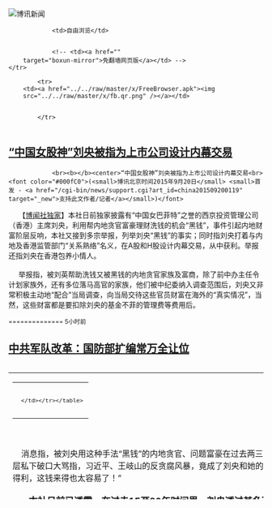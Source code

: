 

<img src="../../raw/master/x/logo_40.gif" alt="博讯新闻"/>
<table>
    <tr>
                
                <td>自由浏览</td>
        
        
                <!-- <td><a href=""
        target="boxun-mirror">免翻墙网页版</a></td> -->
    </tr>
    
            <tr>
        <td><a href="../../raw/master/x/FreeBrowser.apk"><img
        src="../../raw/master/x/fb.qr.png" /></a></td>

        
            </tr>
</table>
<h2>
	<a href="http://www.boxun.com/news/gb/china/2015/09/201509200119.shtml" target="boxun-mirror">“中国女股神”刘央被指为上市公司设计内幕交易</a>
</h2>
<p><tr><td class="F11" colspan="2" style="line-height:18pt; font-family:宋体; font-size: 12pt;padding:10px;border-top:0"> 

                <br><b></b><center>“中国女股神”刘央被指为上市公司设计内幕交易<br><font color="#000fC0">(<small>博讯北京时间2015年9月20日</small> <small>首发 - <a href="/cgi-bin/news/support.cgi?art_id=china201509200119" target="_new">支持此文作者/记者</a></small>)</font>
</center>
                <!--bodystart-->      【<a href="http://bowenpress.com/news/bowen_20381.html">博闻社独家</a>】本社日前独家披露有“中国女巴菲特”之誉的西京投资管理公司（香港）主席刘央，利用帮内地贪官富豪理财洗钱的机会“黑钱”，事件引起内地财富阶层反响，本社又接到多宗举报，列举刘央“黑钱”的事实；同时指刘央打着与内地及香港监管部门“关系熟络”名义，在A股和H股设计内幕交易，从中获利。举报还指刘央在香港包养小情人。<br>
    <br>
     举报指，被刘英帮助洗钱又被黑钱的内地贪官家族及富商，除了前中办主任令计划家族外，还有多位落马高官的家族，他们被中纪委纳入调查范围后，刘央又非常积极主动地“配合”当局调查，向当局交待这些官员财富在海外的“真实情况”，当然，这些财富都是要扣除刘央的基金不菲的管理费等费用后。 
<table cellpadding="4" align="left" border="0" width="300" height="250"><tr><td>
<table cellpadding="2" cellspacing="0" border="0"><tr><td align="center" style="line-height:18pt; font-family:宋体; font-size: 10pt;padding:10px;border-top:0">

<!-- boxun.com_300x250_education-article-embed_chinese -->
<div id="box011">
<script type="text/javascript">

</script>
</div>

     </td></tr></table>
</td></tr></table>
<br>
                       <br>
    消息指，被刘央用这种手法“黑钱”的内地贪官、问题富豪在过去两三年数以十计，涉及金额至少几十亿。以至于在内地有官场财富阶层私下破口大骂指，习近平、王岐山的反贪腐风暴，竟成了刘央和她的西京投资公司“发不义之财”的大好机会，“人家家破人亡，她渔翁得利，这钱来得也太容易了！”<br>
    <br><center><font size="4"><b>本社日前已透露，在过去15至20年时间里，刘央透过其名下西京投资管理公司旗下的几个基金（Atlantis Asian Fund，Atlantis China Fund，Atlantis China Healthcare Fund）为内地富豪和贪官家族洗钱，涉及金额高达200亿元人民币；而洗钱的银行户口之一，是一个在香港汇丰银行的帐号，户名英文名是zhang zhongmin(中文音译：张忠民)，帐号为：0433－22411。</b></font></center>
<br>
    <br>
    知情者又指，刘央仗着自己是内地中央财经大学毕业，与内地财经金融界，特别是金融监管部门关系较多的便利，在A股和H股大搞内幕交易，其方式之一是，主动找一些上市公司，向对方推销自己“推高股价”的方案，并以自己在两地监管部门“朋友如云”做炫</td></tr></p>
<p>
	<small> ============== 5小时前</small>
</p><h2>
	<a href="http://www.boxun.com/news/gb/china/2015/09/201509200120.shtml" target="boxun-mirror">中共军队改革：国防部扩编常万全让位</a>
</h2>
<p><tr>
<td class="F11" colspan="2" style="line-height:18pt; font-family:宋体; font-size: 12pt;padding:10px;border-top:0"> 

                <br><b></b><center>中共军队改革：国防部扩编 常万全让位<br><font color="#000fC0">(<small>博讯北京时间2015年9月20日</small> <small>首发 - <a href="/cgi-bin/news/support.cgi?art_id=china201509200120" target="_new">支持此文作者/记者</a></small>)</font>
</center>
                <!--bodystart-->      【<a href="http://bowenpress.com/news/bowen_20531.html">博闻社独家</a>】中共军队改革正稳步推行。本刊日前已披露，国防部将在此波改革中实体化和半行政化，由中央军委和国务院双重领导。外界一直有传常是郭伯雄的「余党」，但军方消息告诉本社，常防长其实深得习近平信任，目前国防部的改组工作就是由他主责。不过消息指，改革后的国防部未必由常担纲，他极可能明年退休让贤。<br>
    <br>
     军方消息对本社指，国防部是这次军队改革中，唯一获「扩编」的机关，一改现时只是徒有其名的机构，变为实体化和半行政化，即由中央军委和国务院双重领导。省市由军区、卫戍区、警备区、军分区、人武部改编而成的国防厅(局)，负责国防动员、兵员征集、民兵训练、人民防空和国防设施维护管理等工作，不列入军队编制 
<table cellpadding="4" align="left" border="0" width="300" height="250"><tr><td>
<table cellpadding="2" cellspacing="0" border="0"><tr><td align="center" style="line-height:18pt; font-family:宋体; font-size: 10pt;padding:10px;border-top:0">

<!-- boxun.com_300x250_article-embed_chinese -->

<!-- boxun.com_300x250_article-embed_chinese -->
<div id="box006">
<script type="text/javascript">

</script>
</div>


     </td></tr></table>
</td></tr></table>
<br>
                       <br>
    消息指，具体负责国防部改革重组工作的，正是被外界传涉及郭伯雄案、「正待被审查」的现任国防部长常万全。知情者告诉本社，外传常防长涉郭伯雄案完全是凭空想象的捏造，就因为郭伯雄是从西北第47集团军上去的，常万全也是来自47集团军，所以就「被涉案了」，「这也是海外媒体经常制造新闻的根据。」知情者说。<br>
    <br>
    消息透露，常万全其实颇得军委主席习近平信任，中央军委深化国防和军队改革领导小组，常是成员之一，目前常防长具体负责国防部的改革重组，而这一块的改革工作量之大、改革之深刻，是军队中少有的。但很可能常万全无法成为改革后的新国防部主帅，因明年他将够龄退休。<br>
    <br>
    知情者指，1949年1月出生的常万全已经年逾66岁，明年1月将满67岁；作为中央军委委员，享受「准副国级」待遇，虽无明确的退休年龄，但按中共「七上八下」潜规则，年逾67岁、又不能继续上升者，原则都要退休；故常万全明年退休，亦属常理之中。目前未知新任防长热门人选为谁。
 [博讯首发,转载请注明出处]- <a href="/cgi-bin/news/support.cgi?art_id=china201509200120" target="_new">支持此文作者/记者</a><!--bodyend-->(博讯 boxun.com) <br><!----> 2460120       
<hr>
<table width="620"><tr><td>
<b></p>
<p>
	<small> ============== 5小时前</small>
</p><h2>
	<a href="http://www.boxun.com/news/gb/china/2015/09/201509181119.shtml" target="boxun-mirror">出百亿救亚视幕后金主疑为「中国金融巨鳄」肖建华</a>
</h2>
<p><tr>
<td class="F11" colspan="2" style="line-height:18pt; font-family:宋体; font-size: 12pt;padding:10px;border-top:0"> 

                <br><b></b><center>出百亿救亚视幕后金主疑为「中国金融巨鳄」肖建华<br><font color="#000fC0">(<small>博讯北京时间2015年9月18日</small> <small>首发 - <a href="/cgi-bin/news/support.cgi?art_id=china201509181119" target="_new">支持此文作者/记者</a></small>)</font>
</center>
                <!--bodystart-->      【博闻社独家】风波不断的香港亚洲电视(ATV)终于易手，落入山东青岛中金集团在港注册的中国文化传媒国际控股名下。集团董事长司荣彬称会为亚视投资100亿港币，股东除他还另有其人,唯不愿透露其人为谁。本社获悉，这位神秘的人物即有「中国金融巨鳄」之称的「明天系」掌门人肖建华。肖耗巨资参与打救亚视，疑出于政治目的，他目前仍滞留海外不敢回国。<br>
    <br>
     司荣彬旗下在香港注册不久的「中国文化传媒国际控股公司」以10亿港币代价，从大股东黄炳均手上成功收购亚视超过四成一股份，成为亚视新东主，而并得到经理人德勤批准，正等待通讯局审批。司荣彬在记者会上提到，已在港成立100亿元的文化股权并购基金，用于投资亚视。他同时透露，股东除了他另有其人，但未有交待详情。 
<table cellpadding="4" align="left" border="0" width="300" height="250"><tr><td>
<table cellpadding="2" cellspacing="0" border="0"><tr><td align="center" style="line-height:18pt; font-family:宋体; font-size: 10pt;padding:10px;border-top:0">

<!-- boxun.com_300x250_education-article-embed_chinese -->
<div id="box011">
<script type="text/javascript">

</script>
</div>

     </td></tr></table>
</td></tr></table>
<br>
                       <br>
    本社获悉，这位不愿曝光的神秘金主，就是海外颇为熟悉、有「中国金融巨鳄」之称的内地股市「明天系」掌门人肖建华。<br>
    <br>
    消息指，肖建华之所以参与投巨资打救亚视，其实是一个政治动作。肖建华因为涉中共高层调查的高层贪腐案，去年初逃离内地，跑到海外"避难"，至令未敢回内地，要在香港遥控指挥其内地庞大的财富王国，濒临危境的亚视又是北京极为重视的在香港的口舌，打救亚视，无疑是一个向北京「表忠」，寻求获得中共恩泽的机会；同时增加其对北京「谈判」筹码。<br>
    <br>
    山东青岛中金集团董事长司荣彬是打救亚视金主之一<br>
    山东青岛中金集团董事长司荣彬是打救亚视金主之一<br>
    <br>
    消息指，现在一些心有灵犀的富商明白，中共极需抢占香港的舆论阵地，但中共鞭长莫及，能力有限，外宣经费局促，也不太方便直接出面，所以有富商主动表忠，慷慨解囊在香港投资媒体，以图长远回报。例如，明报前老板于品海在香港搞香港01网络传媒，即为其一。司荣彬、肖建华扮演白武士打救危机重重的亚视，也被认为有政治目的。<br>
    <br>
    现年43岁肖建华出身农家，15岁考上北大法律系，18岁成为北大学生会主席，热衷毛泽东战略和24史，在北大读书期间适遇六四事件，他激流勇退的表现获得校方赞许，也使他与官方保持良好关系，让他获得了明显的益处，以300元起家创业，到如今身家不下千亿，创造万亿资产的明天系帝国<br>
    <br>
     控制着一座庞大的商业帝国，其利益主要涉及国家占据主导地位的行业，比如银行、保险、燃煤、水泥、地产，乃至稀土矿。这些业务大部分由他的控股公司明天集团打理。他持有中国平安保险的股份，以及哈尔滨银行、华夏银行和兴业银行的股份。此外他还收购了至少其他30家中国金融机构的股份。<br>
    <br>
    《纽约时报》去年曾披露，习近平上台后，肖建华有份出资的一家公司出资1500万元人民币，收购了习近平的姐姐和姐夫持有的一家投资公司的股份。2009年，他又为另一家公司交易提供出资帮助，这家公司的老板是当时中共政治局常委、全国政协主席贾庆林的女婿。<br>
    <br>
    他还与中国人民银行前行长戴相龙的女婿车峰一起，以3000万美元的出价收购了由电影导演詹姆斯・卡梅隆(James Cameron)参与创建的好莱坞特效公司数字领域(Digital Domain)。这些交易丝毫没有对外公布。据胡润百富榜估算，肖建华个人财富达120亿元人民币。<br>
    <br>
     正因为他涉及众多中共太子党的商业机密，习近平王岐山掀起反腐抓贪风暴后，肖建华出走到香港「避难」。有报道指他是收到中共要拘捕他「协助调查」有关案件后，出逃境外至今未能回国的。消息指肖建华不敢回去，如果回去和车峰一样被当局拘查。香港有媒体拍到他在中环四季酒店出入，身旁有美女保镖贴身跟随。<br>
    <br>
    至发稿时为止，本社未能联络到肖建华本人和他的公司，就外传他参与泵水百亿巨资打救香港亚洲电视之事作回应。<br>
    <br>
    <a href="http://bowenpress.com/news/bowen_19431.html">博闻社报道原文</a><br>
    －
 [博讯首发,转载请注明出处]- <a href="/cgi-bin/news/support.cgi?art_id=china201509181119" target="_new">支持此文作者/记者</a><!--bodyend-->(博讯 boxun.com) <br><!----> 831119       
<hr>
<table width="620"><tr><td>
<b></p>
<p>
	<small> ============== 2天前</small>
</p><h2>
	<a href="http://www.boxun.com/news/gb/taiwan/2015/09/201509180947.shtml" target="boxun-mirror">搭船赴美庇护搁浅台湾的青年都是泛蓝联盟骨干成员请看博讯热点：台海之争</a>
</h2>
<p><tr>
<td class="F11" colspan="2" style="line-height:18pt; font-family:宋体; font-size: 12pt;padding:10px;border-top:0"> 

                <br><b></b><center>搭船赴美庇护搁浅台湾的青年都是泛蓝联盟骨干成员<br><font color="blue" size="2">请看博讯热点：<a href="/hot/taiwan.shtml">台海之争
</a></font><br><font color="#000fC0">(<small>博讯北京时间2015年9月18日</small> <small>首发 - <a href="/cgi-bin/news/support.cgi?art_id=taiwan201509180947" target="_new">支持此文作者/记者</a></small>)</font>
</center>
                <!--bodystart-->      <br>
    <br>
    在博讯9月18日凌晨发出<a href="http://news.boxun.com/news/gb/taiwan/2015/09/201509180017.shtml">《搭船赴美庇护搁浅台湾的异议人士都是民国支持者》</a>之后，博讯记者进一步获悉，这五位青年都是中国大陆泛蓝联盟的骨干成员，其中王睿、苏黔龙还担任泛蓝联盟省级负责人。他们原本都是有优越生活，却选择反抗中共的暴政，并因此遭受迫害被迫流亡，准备搭船前往美国寻求政治庇护。下面是博讯记者获悉他们的一些情况：<br>
    <br>
    王睿，网名王中义，江苏南京人，2010年加入中国泛蓝联盟，因为工作务实低调，2012年被委托担任泛蓝江苏地区管理员，挖掘培养了很多年轻人。2013年组织同城聚会被行事拘留五天，然后被调到重庆，在重庆期间跟重庆山东等地区泛蓝同仁以及重庆四川民运敏感人物接触过密，加上因为曾经有南京派出所工作经历，被江苏国保重视而屡被骚扰恐吓无法工作。2014年8月借机赴台旅游而滞留台湾。 <br>
    <br>
    陆宁，江苏盐城人，退伍军官，因政治思想不正确被地方武装部骚扰、恐吓。2013年加入泛蓝，多次参加举旗举牌声援活动。2013年10月因在广州带两个退伍军人举牌声援网友被一群持枪武警抓捕，拘留十天，期间每天被暴打。2014年6月底跟泛蓝朋友一起去深圳声援香港占中在火车上被抓，身上财物被抢劫一空，随后江苏国保带回盐城软禁，护照被没收。之后几个月里，国保国安和地方武装部屡屡骚扰恐吓他和他的父母。<br>
    <br>
    石坚，江苏人，退伍军人。2012年结识陆宁，接触民主思想，并随其参加声援活动。 2013年底被当地警方抓回老家拘留，因为拒不认错被精神病四个月。<br>
    <br>
    苏黔龙，网名周中云，江苏淮安人。爷爷是国军，所以他家便因为政治成分不好一直受到迫害，他父亲50岁才有现在这个家庭，直到现在还受到村委会干部的欺负，后来看到更多社会不公，认为自己要有所作为。2012年结识王睿，加入泛蓝联盟，唤醒更多公民觉醒。后因同城聚会等原因遭拘留五天，拘留期间遭到打耳光、连续几十个小时不让睡觉等虐待。2013年，他为了致力于挖掘培养其他年轻人，辞去了在移动公司工作这个很多年轻人梦寐以求的职位。<br>
    <br>
    2014年2月12日，台湾陆委会主委王郁琦来南京中山陵前一天，他与秀才江湖、杨崇、贾榀、陈剑雄等大陆著名民运人士以及阿鸣、红尘颠倒、不太好先生等南京本地网友参与了在中山陵的举中华民国国旗传播真相，欢迎主委来首都南京的活动，引起了很大的影响。而后不断被国宝骚扰。2014年，由于对户外运动和无线电的热爱，多次被国保约谈，考取无线电协会资格证时也是遭到百般阻挠，成绩够了还不给证，最后多次协商才发给。<br>
    <br>
    为了这次投奔自由，他和这几个朋友策划了很久，努力在南京挣钱，低调行事，尽量不引起国保注意，吃住都在大货车上。最终几人经过好几个月的努力，积攒了些钱，将所有家当卖掉，拿这所有积攒的钱买了这艘二手船。修修补补，明明知道很危险，但为了脱离中共，几人丝毫没有犹豫。<br>
    <br>
    9月17日下午，江苏淮安警方到苏黔龙家，向其七十多岁的老父亲查问苏的情况。<br>
    <br>
    杨卢旖旎念大学时，在网路上发表文章遭国保调查威胁要开除学籍，毕业后仍多次遭国保调查喝茶约谈。<br>
    <br>
    <div align="center"><img src="http://news.boxun.com/news/images/2015/09/201509160037china1.jpg" width="500"></div>
<br>
    <br>
    王睿（左一至四）、陆宁、苏黔龙、石坚、杨卢旖旎(右一)，在台湾会合后准备搭船前往美国前留影。(陈荣利提供)<br>
    <br>
    <div align="center"><img src="http://news.boxun.com/news/images/2015/09/201509160037china2.jpg" width="500"></div>
 [博讯首发,转载请注明出处]- <a href="/cgi-bin/news/support.cgi?art_id=taiwan201509180947" target="_new">支持此文作者/记者</a><!--bodyend-->(博讯 boxun.com) <br><!----> 3240947       
<hr>
<table width="620"><tr><td>
<b></p>
<p>
	<small> ============== 2天前</small>
</p><h2>
	<a href="http://www.boxun.com/news/gb/taiwan/2015/09/201509171342.shtml" target="boxun-mirror">视频：刘梦熊谈中联办主任张晓明特首地位超然论</a>
</h2>
<p><tr><td class="F11" colspan="2" style="line-height:18pt; font-family:宋体; font-size: 12pt;padding:10px;border-top:0"> 

                <br><b></b><center>视频：刘梦熊谈中联办主任张晓明特首地位超然论<br><font color="#000fC0">(<small>博讯北京时间2015年9月17日</small> <small>首发 - <a href="/cgi-bin/news/support.cgi?art_id=taiwan201509171342" target="_new">支持此文作者/记者</a></small>)</font>
</center>
                <!--bodystart-->      【博闻社】9月13日中新网发表一篇题为《张晓明：特首地位在三权之上》的文章，张晓明说，特区行政长官不仅仅是行政机关的组成成员，行政长官的权力也不仅仅限于领导特区政府，“双首长”身份和“双负责制”使行政长官具有超然于行政、立法和司法三个机关之上的特殊法律地位。<br>
    <iframe width="420" height="315" src="https://www.youtube.com/embed/tgd_I2sJBC4" frameborder="0" allowfullscreen></iframe><br>
    博闻特约记者赵岩在香港就张晓明的此番言论采访了香港特</td></tr></p>
<p>
	<small> ============== 3天前</small>
</p><h2>
	<a href="http://www.boxun.com/news/gb/china/2015/09/201509170611.shtml" target="boxun-mirror">中国"女巴菲特"刘央被指助贪官洗钱设局吞赃涉款200亿</a>
</h2>
<p><tr>
<td class="F11" colspan="2" style="line-height:18pt; font-family:宋体; font-size: 12pt;padding:10px;border-top:0"> 

                <br><b></b><center>中国"女巴菲特"刘央被指助贪官洗钱 设局吞赃涉款200亿<br><font color="#000fC0">(<small>博讯北京时间2015年9月17日</small> <small>首发 - <a href="/cgi-bin/news/support.cgi?art_id=china201509170611" target="_new">支持此文作者/记者</a></small>)</font>
</center>
                <!--bodystart-->      【<a href="http://bowenpress.com">博闻社独家</a>】本社接到消息人士举报，指有「中国女巴菲特」之誉的西京投资管理公司（香港）主席刘央，在过去15至20年时间里，借基金形式为中国众多贪官家族理财洗钱，总额高达200亿元人民币；包括已落马的中共前中办主任令计划家族。更过份的是，刘央还被指贪官家族的「投资」到位后，又偷偷设局向当局「举报」，待贪官被抓将资金据为己有，手段令人侧目。本社透过电邮、手机短信向刘央的公司及其本人求证，但至发稿止仍未获回复。<br><center><font size="4"><b>举报者指，刘央帮内地贪官家族「理财」洗钱，是透过其名下西京投资管理公司旗下的几个基金（Atlantis Asian Fund，Atlantis China Fund，Atlantis China Healthcare Fund），而洗钱的银行户口则用刘央老公在香港汇丰银行的帐号，户名英文名是zhang zhongmin(中文音译：张忠民)，帐号为：0433－22411。</b></font></center>
<br>
      
<table cellpadding="4" align="left" border="0" width="300" height="250"><tr><td>
<table cellpadding="2" cellspacing="0" border="0"><tr><td align="center" style="line-height:18pt; font-family:宋体; font-size: 10pt;padding:10px;border-top:0">

<!-- boxun.com_300x250_education-article-embed_chinese -->
<div id="box011">
<script type="text/javascript">

</script>
</div>

     </td></tr></table>
</td></tr></table>
<br>
                       举报材料显示，在过去过去15至20年时间里，刘央透过为贪官投资基金「代理理财」方式，为内地贪官家族洗钱高达200亿元；其中包括前中共中央办公厅主任、全国政协副主席令计划家族，令氏家族在香港、美国上市公司的资金也曾通过刘央的基金来投资运作。<br>
    <br>
    消息还透露，刘央最为过份的是，当贪官家族的“投资理财”巨款到了以后，又偷偷主动向中共当局举报，然后「配合调查」，待贪官被当局抓捕判监后，就将有关资金以「分红」或收取手续费等名义，据为己有。消息指有不少受害的贪官及家族提起此事，都摇头慨叹「想不到中国女巴菲特还这么黑」！<br>
    <br>
    知情者对本社透露，刘央还透过代理内地大老板买卖港股，赚取高额回佣。她还利用自己与内地财经金融界有富丰人脉的关系，在两地证券市场大搞内幕交易，并操纵市场。以至2015年美国专业财经电视台CNBC采访她时，都忍不住问她如此长袖善舞，「是不是有内幕消息」。<br>
    55岁的刘央北京人，毕业于中央财经大学，该大学被誉为是中国财经金融高官的摇蓝，现任中共财经界不少名人都出自该校。毕业后曾在中信集团北京总部任职。1993年被派驻澳大利亚管理在当地上市的一只中国封闭式基金。2001年加入总部在悉尼的首域(First State）资产管理公司，任中国投资总监，1年后加入英资对冲基金公司西京投资管理公司，现为公司主席。<br>
    <br>
    在香港投资界，刘央是个非常引人注目的基金管理者。这不仅是她在基金经理这个男人占主导的圈子打出了一片天地，更由于她作为内地背景的华人，掌控一家声名显赫的老牌英资投资管理公司。众所周知，在国际外资管理公司里，迄今鲜有华人掌握真正的最终决策权。<br>
    <br>
    她现在管理的基金规模约39亿美元（合245亿元人民币），比尔•盖茨基金作为非银行机构QFII（境外投资机构）在中国的投资，2/3由西京打理，换言之，刘央是这位世界首富的“管家”之一；她因此被誉为「中国的女巴菲特」、「中国女股神」等。2012年3月她被《福布斯》评为50位亚洲“最有权势的女性”之一。<br>
    <br>
    刘央是如何获得西京投资主席此肥缺的，外界有多种传说。其中有指，2006年，英国合伙人Peter Irving在一次游艇事故中遇难，报道称“根据他的遗嘱将其在西京的部分股权，赠与‘对公司贡献达到一定比例的明星基金经理’。当时刘央因对西京的收入贡献高达80%而获得了股权，与另一创始人Tony Jordan成为联席主席”。<br>
    <br>
    但消息人士称，Peter Irving的死因和遗嘱值得进一步调查。<br>
    <br>
    报道还称，三年后，Tony Jordan做了心脏搭桥手术后决定退休，刘央买下他的股份。2011年3月日本大地震使三位创始合伙人中的最后一位，专注日本市场的70岁老人Ed Merner雄心不再，他主动提出将自己掌管的日本业务剥离，由刘央继承西京并希望她能将之发扬光大。<br>
    <br>
    以上报道真实性本社目前无法核实。在合伙人死亡、退出系列变故后，刘央买下母公司于是水到渠成。由刘央打理的西京投资 (香港)则在1999年成立。令人惊讶的是，西京投资(香港)的整个团队才8个人，管理的基金数目达到11只，资金规模更是高达19亿美元。<br>
    <br>
    刘央在牛市熊市经过3次大起大落，2003年香港沙斯(SARS)让刘央一举成名。当时人人自危，基金经理纷纷带着孩子“逃难”的时候，刘央一周内狂掷几千万美金成功抄底，“牛央”的名字至此传开。<br>
    <br>
    但有趣的是，如此一家知名的基金公司，其香港网址无法打开(http://www.atlantis-hk.com)；其西京投资集团(http://www.atlantis-investment.com)可打开，为纯英文网站，内容简陋，信息量也很少。<br>
    <br>
    博闻社报道【<a href="http://bowenpress.com/news/bowen_19413.html">原文</a>】
 [博讯首发,转载请注明出处]- <a href="/cgi-bin/news/support.cgi?art_id=china201509170611" target="_new">支持此文作者/记者</a><!--bodyend-->(博讯 boxun.com) <br><!----> 2240611       
<hr>
<table width="620"><tr><td>
<b></p>
<p>
	<small> ============== 3天前</small>
</p><h2>
	<a href="http://www.boxun.com/news/gb/china/2015/09/201509151804.shtml" target="boxun-mirror">涉宋林桉禁出国贺国强子贺锦涛再被中纪委约谈请看博讯热点：贺国强</a>
</h2>
<p><tr><td class="F11" colspan="2" style="line-height:18pt; font-family:宋体; font-size: 12pt;padding:10px;border-top:0"> 

                <br><b></b><center>涉宋林桉禁出国 贺国强子贺锦涛再被中纪委约谈<br><font color="blue" size="2">请看博讯热点：<a href="/hot/hgq.shtml">贺国强
</a></font><br><font color="#000fC0">(<small>博讯北京时间2015年9月15日</small> <small>首发 - <a href="/cgi-bin/news/support.cgi?art_id=china201509151804" target="_new">支持此文作者/记者</a></small>)</font>
</center>
                <!--bodystart-->      【<a href="http://bowenpress.com/news/bowen_19823.html">博</a>
</td></tr></p>
<p>
	<small> ============== 5天前</small>
</p><h2>
	<a href="http://www.boxun.com/news/gb/china/2015/09/201509150133.shtml" target="boxun-mirror">山东临沂政府暴力强拆烧死村民现场惨不忍睹请看博讯热点：突发事件</a>
</h2>
<p><tr>
<td class="F11" colspan="2" style="line-height:18pt; font-family:宋体; font-size: 12pt;padding:10px;border-top:0"> 

                <br><b></b><center>山东临沂政府暴力强拆烧死村民现场惨不忍睹<br><font color="blue" size="2">请看博讯热点：<a href="/hot/tufa.shtml">突发事件
</a></font><br><font color="#000fC0">(<small>博讯北京时间2015年9月15日</small> <small>首发 - <a href="/cgi-bin/news/support.cgi?art_id=china201509150133" target="_new">支持此文作者/记者</a></small>)</font>
</center>
                <!--bodystart-->      9月14日，山东省临沂市平邑县地方镇后东固村发生强拆惨案，一名村民被活活烧死。据村民描述，当天上午，镇上的政府人员带领大量打手，到村里强拆村民张纪民家房屋，期间发生冲突，张纪民被活活烧死，张纪民妻子被打伤后扔到路边，生死不明。<br>
    <br>
    村民“张德志_THU”发帖说：2015年9月14日，山东省临沂市平邑县地方镇后东固村发生强拆住宅致人死亡事件。上午镇上政府人员带领大量打手到后东固村张纪民家进行强拆。将张纪民的妻子用车抓走后残忍殴打后扔在马路边，生死不明。<br>
    <br>
    “张德志_THU”说：在十一点多拆迁人员进行强拆并和张纪民发生冲突，张纪民被烧死，尸体惨不忍睹！家里只剩下两个未成年的女儿。希望好心人士能够帮助这个家庭，还死者一个公道。<br>
    <br>
    现场图片显示，户主张纪民的房子已被完全烧毁，死者尸体已被烧的面目全非成焦炭状，惨不忍睹。<br>
    <br>
    网友“olovezheno”发帖说：强打强拆，入室放火，女被活活打死，男被他们放火在屋里活活烧死。用汽油烧的！人啊，活着不容易。把闹事的逮了，雇的小痞子用汽油瓶子烧的！<br>
    <br>
    网友“名字有点长go”说：听说拆迁工作都做得差不多了同意搬了，可是镇上态度很强硬必须得今天拆了修路，这才有了这一出强拆杀人。<br>
    <br>
    网友“幸福君君227”说：我听再现场的人说，本来想吓唬吓唬他们叫他们出来，没想到男的就是不出来，火势一大人都跑了。<br>
    <br>
    也有网友表示，系张纪民抵抗时自己引发的大火。<br>
    <br>
    网友“JFJ高小杰”说：临沂市平邑县地方镇后东固村因强拆一村民抱煤气罐在家中引大火被活活烧死。<br>
    <br>
    网友“哈哈笑笑08”说：听朋友有政府带六十来个人去的，把他媳妇打了，他看着打不过了才点的汽油。<br>
    <br>
    （网络图片）<br>
    <img src="/news/images/2015/09/201509150133china1.jpg" alt="山东临沂政府暴力强拆烧死村民现场惨不忍睹"><p><br>
    <img src="/news/images/2015/09/201509150133china2.jpg" alt="山东临沂政府暴力强拆烧死村民现场惨不忍睹"></p>
<p><br>
    <img src="/news/images/2015/09/201509150133china3.jpg" alt="山东临沂政府暴力强拆烧死村民现场惨不忍睹"></p>
<p><br>
    <img src="/news/images/2015/09/201509150133china4.jpg" alt="山东临沂政府暴力强拆烧死村民现场惨不忍睹"></p>
<p><br>
    <img src="/news/images/2015/09/201509150133china5.jpg" alt="山东临沂政府暴力强拆烧死村民现场惨不忍睹"></p>
<p><br>
    <img src="/news/images/2015/09/201509150133china6.jpg" alt="山东临沂政府暴力强拆烧死村民现场惨不忍睹"></p>
<p><br>
    <img src="/news/images/2015/09/201509150133china7.jpg" alt="山东临沂政府暴力强拆烧死村民现场惨不忍睹"></p>
<p><br>
    <img src="/news/images/2015/09/201509150133china8.jpg" alt="山东临沂政府暴力强拆烧死村民现场惨不忍睹"></p>
<p><br>
    <img src="/news/images/2015/09/201509150133china9.jpg" alt="山东临沂政府暴力强拆烧死村民现场惨不忍睹"></p>
<p>
 [博讯首发,转载请注明出处]- <a href="/cgi-bin/news/support.cgi?art_id=china201509150133" target="_new">支持此文作者/记者</a><!--bodyend-->(博讯 boxun.com) <br><!-- http://upload.bx.tl/news/temp13/201509140921061.jpg http://upload.bx.tl/news/temp13/201509140921062.jpg http://upload.bx.tl/news/temp13/201509140921063.jpg http://upload.bx.tl/news/temp13/201509140921064.jpg http://upload.bx.tl/news/temp13/201509140921201.jpg http://upload.bx.tl/news/temp13/201509140921202.jpg http://upload.bx.tl/news/temp13/201509140921203.jpg http://upload.bx.tl/news/temp13/201509140921204.jpg http://upload.bx.tl/news/temp13/201509140921281.jpg--> 4330133       
</p>
<hr>
<table width="620"><tr><td>
<b></p>
<p>
	<small> ============== 5天前</small>
</p><h2>
	<a href="http://www.boxun.com/news/gb/china/2015/09/201509140101.shtml" target="boxun-mirror">胡春华仕途没落广东抓信力建给中南海添乱</a>
</h2>
<p><tr>
<td class="F11" colspan="2" style="line-height:18pt; font-family:宋体; font-size: 12pt;padding:10px;border-top:0"> 

                <br><b></b><center>胡春华仕途没落 广东抓信力建给中南海添乱<br><font color="#000fC0">(<small>博讯北京时间2015年9月14日</small> <small>首发 - <a href="/cgi-bin/news/support.cgi?art_id=china201509140101" target="_new">支持此文作者/记者</a></small>)</font>
</center>
                <!--bodystart-->      【<a href="http://bowenpress.com/news/bowen_19330.html">博闻社独家</a>】内地知名民间教育家、温和改良派公共知识分子信力建被广州公安当局以「涉嫌隐匿销毁会计账册凭证罪」拘查，惹举国质疑中共要彻底告别改革，回到倒行逆施的独裁年代。本社获悉，北京对广东在大阅兵前夕作出此举甚是不解，近日派人向广当局了解情况，指示一定要"依法办理＂。广东政法委书记林少春骑虎难下。而京城政圈近来再度盛传广东省委书记20大"接班无望"，关于他主政河北、内蒙时的劣政被再度提起。<br>
    <br>
     本社获悉，广东当局要治罪信力建，纯是因为政治原因，有人对信力建在过往多年参加诸多的民间政治活动，以及他发表的政论不满，指示要"治一治"信的"嚣张气焰"。于是在广东省政法委批示下，包括信力建在内，广东一批较活跃的民间人士一一被捕。8月20日，广州市公安局经侦大队以「涉嫌隐匿销毁会计账册凭证罪」拘捕信力建。 
<table cellpadding="4" align="left" border="0" width="300" height="250"><tr><td>
<table cellpadding="2" cellspacing="0" border="0"><tr><td align="center" style="line-height:18pt; font-family:宋体; font-size: 10pt;padding:10px;border-top:0">

<!-- boxun.com_300x250_article-embed_chinese -->

<!-- boxun.com_300x250_article-embed_chinese -->
<div id="box006">
<script type="text/javascript">

</script>
</div>


     </td></tr></table>
</td></tr></table>
<br>
                       <br>
    由于信力建在内地所具有的知名度，以及他一贯以来都是以温和及建设性的态度，对中共的时政进行批评，如此一位公共知识分子也横遭打压，令内地思想界、学术界和民间维权界大表意外，透过各种方式对事件表示对北京当局质疑，海外媒体也高度关注，矛头指向习近平政权，认为是"习李新政"的政治大倒退。<br>
    <br>
    连美国众多收养中国养子的家庭也闻声而动，要向白宫交涉，要求白宫在习近平月底到访美国时，就的事件向习交涉，因信力健还收养数百孤儿，给他们提供食宿和教育，这些孤儿已经有多人被美国家庭领养定居。这些收养家庭中，有不少的中国孩子是最先由信力建收养，然后再被美国人认养的。<br>
    本社获悉，由于国内外的压力，北京近期派人向广东方面了解事件，明确表示事件的影响已超出广东范围，要求广东方面要妥善处理，不要给习主席出访造成不必要的影响。广东政法委书记林少春为保乌纱拼命向省委书记胡春华解辩，指信力建确有经济问题，"保证依法办理，把案件办成铁案"。<br>
    <br>
    不过，胡春华这个黑锅已背上身，无法推卸。北京知情者对本社透露，北京对广东此举颇有微言，当局近期并没有部署对政治异见活动的清肃行动。直至海外媒体对信力建案曝光，北京对此根本不知，对信力建的抓捕完全是广东省一场闹剧，其用意十分微妙，高层质疑胡春华在广东这样动作是"缺少政治智慧"的草莽之举，甚至质疑广东此举是否别有动机。<br>
    <br>
    消息指，京城政圈现又热议胡春华接班的问题，指"小胡(胡春华)和老胡(胡锦涛)都是一个模子出来的"，只会默守成规，缺乏政治家的进取精神，擅长"不折腾"，甚至只会"凭空添乱"，这样的人，注定不会被习近平看好，"19大他能坐稳现在位置就不错了,20大接班根本别指望。"<br>
    <br>
    京城政圈甚至再传胡春华早年劣迹，包括2008年胡就任河北省长不久，河北便发生李家洼煤矿特别重大矿难瞒报事件。紧接着又发生了震惊全球、影响深远的三鹿奶粉事件，胡春华表面严肃查处，实际事件不了了之。<br>
    2009年胡春华调任内蒙古党委书记；期间内蒙古发生因牧民被卡车轧死，爆发大规模的抗议。内蒙古部分地区实行了戒严，此事被胡春华当成「蒙独」因素作怪，上报中央，进而施行铁腕镇压，把本来属于人民内部矛盾虚报成敌我矛盾，导致蒙族和汉族被严重间离。<br>
    <br>
    当局调查发现，从1997年11月到2008年3月，胡春华长期在共青团中央工作，对时任中办主任令计划言听计从，并在中共18大前的2012年初，参与令计为首的“新领导班子”名单草拟。有关行动已被中共定性为“严重违组纪律、组织原则的派别活动”，成为目前令计划身陷囹圄的主要罪名之一。换言之，胡春华涉嫌曾参与令计划另组党中央的阴谋。<br>
    <br>
    消息指，中共十八大以来，习近平对于所谓共青团系的所作所为一直有警觉。2015年8月10日，中共党媒发表文章“正厅级团干’降格’使用释放什么信号？”文章说，共青团干部“爬得快，根不深”，缺少基层历练。文章点名提到几位团派出身的高官胡春华、周强、陆昊等，并举出浙江团省委书记周艳被“降格”任用的例子。虽然这篇文章很快就被删除，但该文释放出的政治信号却意味深长，引起多方解读。<br>
    美国政治分析人士胡平认为：“这篇文章主要是冲着胡春华来的，目的是阻止胡春华在未来十九大当上总书记的接班人。胡春华不是习近平的亲信。习近平很不愿意让他们接班，尤其不愿意让团派的胡春华接他的总书记的班。"<br>
    <br>
    分析人士邓艾认为，6月26日，中共政治局审议通过领导干部能上能下的若干规定，现在这套规定破掉原来的规矩，就是为让习近平享有更大的任免权力，拿下一些不合其意的高层，包括胡春华这样被视为当然接班的高层。对此胡春华心中忌惮，在习近平即将访美之时以极左的的手法，引爆信力建案件，将舆论引向中共高层，达到企图搅局目的，其用心良苦。
 [博讯首发,转载请注明出处]- <a href="/cgi-bin/news/support.cgi?art_id=china201509140101" target="_new">支持此文作者/记者</a><!--bodyend-->(博讯 boxun.com) <br><!----> 3490101       
<hr>
<table width="620"><tr><td>
<b></p>
<p>
	<small> ============== 6天前</small>
</p><h2>
	<a href="http://www.boxun.com/news/gb/china/2015/09/201509130255.shtml" target="boxun-mirror">广东村民抗议核电站强占土地遭2000警镇压百人被拘请看博讯热点：突发事件</a>
</h2>
<p><tr><td class="F11" colspan="2" style="line-height:18pt; font-family:宋体; font-size: 12pt;padding:10px;border-top:0"> 

                <br><b></b><center>广东村民抗议核电站强占土地遭2000警镇压百人被拘<br><font color="blue" size="2">请看博讯热点：<a href="/hot/tufa.shtml">突发事件
</a></font><br><font color="#000fC0">(<small>博讯北京时间2015年9月13日</small> <small>首发 - <a href="/cgi-bin/news/support.cgi?art_id=china201509130255" target="_new">支持此文作者/记者</a></small>)</font>
</center>
                <!--bodystart-->      9月12日，广东省陆丰市碣石镇上林村村民因连日阻工抗议核电站强占土地，遭到约2000警察两次镇压，包括多名小孩在内的大量村民被打伤，共计上百村民被抓捕。<br>
    <br>
    村民透露，自2003年中广核电集团选址陆丰市碣石镇田尾山作为陆丰核电站厂址以来，中广核电集团与当地政府相互勾结，多次动用武装警察力量强占农民土地1500多亩，拒不赔偿。在此期间，上林3000村民曾多次维权，在村民的联合抗议下，当地政府只象征性给予每平方12元的补偿金。<br>
    <br>
    今年8月开始，上林村民再次发起示威，连日到核电站施工现场阻工抗议。9月12日凌晨3点左右，当地政府突然出动2000携带警犬手持警棍的警察，将上林村围得水泄不通，对维权村民进行持续5个小时的暴力镇压，直至当天上午8点左右才离开。<br>
    <br>
    据村民透露，期间村内的网络通信被切断，有包括小孩、妇女、老人在内的大量村民被打伤，数十名村民被抓捕。<br>
    <br>
    村民“俏</td></tr></p>
<p>
	<small> ============== 7天前</small>
</p><h2>
	<a href="http://www.boxun.com/news/gb/china/2015/09/201509121319.shtml" target="boxun-mirror">国企改革文件爆光逼入市场竞争末日将临</a>
</h2>
<p><tr>
<td class="F11" colspan="2" style="line-height:18pt; font-family:宋体; font-size: 12pt;padding:10px;border-top:0"> 

                <br><b></b><center>国企改革文件爆光 逼入市场竞争 末日将临<br><font color="#000fC0">(<small>博讯北京时间2015年9月12日</small> <small>首发 - <a href="/cgi-bin/news/support.cgi?art_id=china201509121319" target="_new">支持此文作者/记者</a></small>)</font>
</center>
                <!--bodystart-->      【博闻社独家】习近平上台后，中共已确定市场经济在资源配置中起决定性作用的原则，换言之，习李已对现有国营企业的状态不能容忍，国企改革成为全面深化改革的重点之一。但国企怎么改革，如何推向市场，中共一直在做方案。日前，新华社正式宣布，国企改革方案已下发，近期将正式对外公布。<br>
    <br>
     本社独家获得这题为“中共中央、国务院关于深化国有企业改革的指导意见”的内部文件，文件显示，此轮国企改革的总目标，就是要将国企彻底脱离官办模式，逼上市场经济的轨道。虽然文字表述冠冕堂皇，但本编辑通读后得到的印象是，内地国企末日将临。 
<table cellpadding="4" align="left" border="0" width="300" height="250"><tr><td>
<table cellpadding="2" cellspacing="0" border="0"><tr><td align="center" style="line-height:18pt; font-family:宋体; font-size: 10pt;padding:10px;border-top:0">

<!-- boxun.com_300x250_article-embed_chinese -->

<!-- boxun.com_300x250_article-embed_chinese -->
<div id="box006">
<script type="text/javascript">

</script>
</div>


     </td></tr></table>
</td></tr></table>
<br>
                       <br>
    文件显示，中国此次国企改革计划将国有企业按照功能划分，实行国有企业分类监管。在国家资本监管机构与经营性国有企业之间，系统性地组建国有资本运营公司。国有资产管理架构将由目前的两级变为国资监管机构、国有资本投资运营公司和经营性国企三级。<br>
    <br>
    此外，国资委将成为纯粹监管者，实现与出资者职能的分离。经营性国有企业将进行混合所有制改革和员工持股改革等改革，各相关部委将在框架方案公布后，公布改革具体实施细节的配套方案。地方国有企业的改革方案将参照中央企业、由各地相应公布配套改革方案。<br>
    <br>
     文件明确国企改革五大基本原则：<br>
     一是坚持和完善基本经济制度，包括发挥国有经济主导作用，积极促进国有资本、集体资本、非公有资本等交叉持股、相互融合；<br>
    <br>
    二是坚持社会主义市场经济改革方向，促使国有企业真正成为依法自主经营、自负盈亏、自担风险、自我约束、自我发展的独立市场主体；<br>
    <br>
    三是坚持增强活力和强化监管相结合，切实防止国有资产流失，确保国有资产保值增值；<br>
    <br>
    四是坚持党对国有企业的领导，深入开展党风廉政建设，维护职工合法权益；<br>
    <br>
    五是坚持积极稳妥统筹推进，正确处理搞好顶层设计和尊重基层首创精神的关系。<br>
    <br>
    文件显示，要加大集团层面公司制改革力度，积极引入各类投资者实现股权多元化，大力推动国有企业改制上市，创造条件实现集团公司整体上市。根据不同企业的功能定位，逐步调整国有股权比例，形成股权结构多元、股东行为规范、内部约束有效、运行高效灵活的经营机制。允许将部分国有资产转化为优先股，在少数特定领域探索建立国家特殊管理股制度。<br>
    <br>
    健全公司法人治理结构也被列入文件。其中提到，切实解决一些企业董事会形同虚设、“一把手”说了算的问题，实现规范的公司治理。要切实落实和维护董事会依法行使重大决策、选人用人、薪酬分配等权利，保障经理层经营自主权，法无授权任何政府部门和机构不得干预。加强董事会内部的制衡约束，国有独资、全资公司的董事会和监事会均应有职工代表，董事会外部董事应占多数，落实一人一票表决制度。<br>
    <br>
    文件提出要建立国有企业领导人员分类分层管理制度。坚持党管干部原则与董事会依法产生、董事会依法选择经营管理者、经营管理者依法行使用人权相结合。根据不同企业类别和层级，实行选任制、委任制、聘任制等不同选人用人方式。推行职业经理人制度，实行内部培养和外部引进相结合，畅通现有经营管理者和职业经理人身份转换通道，董事会按市场化方式选聘和管理职业经理人。<br>
    <br>
    最引人关注的则是此前讨论热烈的薪酬分配制度。文件表示，要推进全员绩效考核，以业绩为导向，合理拉开收入分配差距。对国有企业领导人员实行与选任方式相匹配、与企业功能性质相适应、与经营业绩相挂钩的差异化薪酬分配办法。对党中央、国务院和地方党委、政府及其部门任命的国有企业领导人员，合理确定基本年薪、绩效年薪和任期激励收入。对市场化选聘的职业经理人实行市场化薪酬。<br>
    4<br>
    <br>
    在主要目标中，文件提到至2020年，国企改革重要领域和关键环节须取得决定性成果。值得注意的是，其中提到了国企功能类别分类说明，按照谁出资谁分类的原则，由履行出资人职责的机构负责制定所出资企业的功能界定和分类方案，报本级政府批准。<br>
    <br>
    推进改革的国企类型包括商业类和公益类。文件指出，主业处于充分竞争行业和领域的商业类国企，原则上都要实行公司制股份制改革，积极引入其他国有资本或各类非国有资本实行股权多元化，国有资本可以绝对控股、相对控股，也可以参股，并着力推进整体上市。这些企业的考核重点在于经营业绩指标、国有资产保值增值和市场竞争能力。<br>
    <br>
    另外一类主业处于关系国家安全、国民经济命脉的重要行业和关键领域、主要政党重大专项任务的商业类企业，要保持国有资本控股地位，支持非国有资本参股。至于公益类国有企业改革，文件显示，可以采取国有独资形式，具备条件的也可以推行投资主体多元化，还可以通过购买服务、特许经营、委托代理等方式，鼓励非国有企业参与经营。<br>
    <br>
    <a href="http://bowenpress.com/news/bowen_19048.html">以下为本社获得该文件的复印本，供有兴趣的读者专家研读。</a>
 [博讯首发,转载请注明出处]- <a href="/cgi-bin/news/support.cgi?art_id=china201509121319" target="_new">支持此文作者/记者</a><!--bodyend-->(博讯 boxun.com) <br><!----> 1841319       
<hr>
<table width="620"><tr><td>
<b></p>
<p>
	<small> ============== 8天前</small>
</p><h2>
	<a href="http://www.boxun.com/news/gb/china/2015/09/201509120120.shtml" target="boxun-mirror">为习近平访美擦鞋出丑　中宣部下令当事者补救</a>
</h2>
<p><tr>
<td class="F11" colspan="2" style="line-height:18pt; font-family:宋体; font-size: 12pt;padding:10px;border-top:0"> 

                <br><b></b><center>为习近平访美擦鞋出丑　中宣部下令当事者补救<br><font color="#000fC0">(<small>博讯北京时间2015年9月12日</small> <small>首发 - <a href="/cgi-bin/news/support.cgi?art_id=china201509120120" target="_new">支持此文作者/记者</a></small>)</font>
</center>
                <!--bodystart-->      【博闻社独家】中共党媒自我炒作自己人在纽时花巨资做广告为习近平来访造势，被海外揭穿后大丢颜面，本社获悉，中宣部下令有关媒体和具体经办人想法弥补，于是环球网自爆花钱买广告，出钱刊广告者也匆匆出面向北京媒体澄清,上演一出欲盖弥彰滑稽戏，被外界耻笑。<br>
    <br>
      中共官媒环球网9月9日刊登题为【习近平访美倒计时：《纽约时报》推整版宣传广告高调力挺】一文，令外界误以为是纽约时报为迎接习来访，主动用整彩色广告为习近平来访造势，后被本社等海外媒体揭露，有关广告其实为中共驻美机构动用公帑十多万美元，在纽时的擦鞋行径。 
<table cellpadding="4" align="left" border="0" width="300" height="250"><tr><td>
<table cellpadding="2" cellspacing="0" border="0"><tr><td align="center" style="line-height:18pt; font-family:宋体; font-size: 10pt;padding:10px;border-top:0">

<!-- boxun.com_300x250_article-embed_chinese -->

<!-- boxun.com_300x250_article-embed_chinese -->
<div id="box006">
<script type="text/javascript">

</script>
</div>


     </td></tr></table>
</td></tr></table>
<br>
                       <br>
    本社获悉，事件被海外媒体揭露后，使中共颜面尽失，中宣部下令当事机构和人员紧急采取补救措施，以免丑闻被炒大，影响习近平本月22日访美。<br>
    <br>
    于是，环球网于9月10日又推出题为【《纽约时报》刊整版习近平访美广告 回击美国社会杂音】之后续报导，主动透露有关广告是官方北京时代华语有限公司在美国的时代出版公司总裁朱大平，花了10万美元在纽时所刊广告。<br>
    <br>
    而朱大平本人，则主动接受北京媒体专访，否认自己曾与中国官方接触，有关在纽约时报的广告“纯属民间行为”，这种画蛇添足式的解释，反而坐实了中共当局处理政治丑闻的手法低劣。资料显示，朱大平曾任职于北京市委宣传部，2008年成立了北京时代华语图书公司，2011年进军海外。<br>
    <br>
     根据本社了解，“美国时代出版公司”为“北京时代华语图书股份有限公司”于美国成立的全资子公司，于名称上刻意误导外界该司为美“时代华纳”公司，殊不知其完全为中资体质，与时代华纳毫无关系；且该司出版之《习近平时代》和《习大大说如何读经典》两本英文图书，则为中共官方出版品。<br>
    <br>
     朱大平称，就其观察，因中国对美传输的  （<a href="http://bowenpress.com/news/bowen_18890.html">博闻社报道全文</a>）
 [博讯首发,转载请注明出处]- <a href="/cgi-bin/news/support.cgi?art_id=china201509120120" target="_new">支持此文作者/记者</a><!--bodyend-->(博讯 boxun.com) <br><!----> 2040120       
<hr>
<table width="620"><tr><td>
<b></p>
<p>
	<small> ============== 8天前</small>
</p><h2>
	<a href="http://www.boxun.com/news/gb/intl/2015/09/201509111152.shtml" target="boxun-mirror">梵蒂冈最快年底前抛弃台北与北京建交</a>
</h2>
<p><tr><td class="F11" colspan="2" style="line-height:18pt; font-family:宋体; font-size: 12pt;padding:10px;border-top:0"> 

                <br><b></b><center>梵蒂冈最快年底前抛弃台北与北京建交<br><font color="#000fC0">(<small>博讯北京时间2015年9月11日</small> <small>首发 - <a href="/cgi-bin/news/support.cgi?art_id=intl201509111152" target="_new">支持此文作者/记者</a></small>)</font>
</center>
                <!--bodystart-->      【<a href="http://bowenpress.com/news/bowen_18826.html">博闻社独家</a>】梵蒂冈与台湾断交投靠北京再有传闻。本社获悉，梵蒂冈最快有可能在今年底前或明年台湾大选后，宣布与北京建交。本社致电台湾外交部求证，接电职员非常紧张反问记者在何处看到公告。台湾驻梵蒂冈大使馆表示不便透露。梵蒂冈外事单位表示不接受电话采访。<br>
    <br>
      中梵关系多年来卡在主教任命问题而停滞不前，但新任教宗方济各上任后动作频频，主动向北京示好，去年3月方济各罕见透露，已收到中国国家主席习近平的回信，并则传出中梵曾经谈判，虽被教廷否认，但都被视为双方关系改善征兆。 
<table cellpadding="4" align="left" border="0" width="300" height="250"><tr><td>
<table cellpadding="2" cellspacing="0" border="0"><tr><td align="center" style="line-height:18pt; font-family:宋体; font-size: 10pt;padding:10px;border-top:0">

<!-- boxun.com_300x250_article-embed_chinese -->

<!-- boxun.com_300x250_article-embed_chinese -->
<div id="box006">
<script type="text/javascript">

</script>
</div>


     </td></tr></table>
</td></tr></table>
<br>
                       <br>
    去年9月曾传中共与梵蒂冈建交有望，但当时针对记者致电询问，梵蒂冈对外关系秘书让・路易・托朗（Jean Louis Tauran）办公室官员表示“不可能对此报道做出任何评论，一切以梵蒂冈官方新闻发布为</td></tr></p>
<p>
	<small> ============== 9天前</small>
</p><h2>
	<a href="http://www.boxun.com/news/gb/china/2015/09/201509102304.shtml" target="boxun-mirror">中共对台军演习近平批准意在警告马英九国民党</a>
</h2>
<p><tr><td class="F11" colspan="2" style="line-height:18pt; font-family:宋体; font-size: 12pt;padding:10px;border-top:0"> 

                <br><b></b><center>中共对台军演 习近平批准意在警告马英九国民党<br><font color="#000fC0">(<small>博讯北京时间2015年9月10日</small> <small>首发 - <a href="/cgi-bin/news/support.cgi?art_id=china201509102304" target="_new">支持此文作者/记者</a></small>)</font>
</center>
                <!--bodystart-->      【<a href="http://bowenpress.com/news/bowen_18660.html">博闻社独家</a>】台湾军方今晨模拟解放军登陆开展海陆空三军“联兴操演”之际，中共军方也高调宣告明天开始在台湾海峡实弹军演，为多年来罕见高调，由于时值台湾大选日近，加上北京刚刚大阅兵，本社获悉，此演习为军委主席习近平亲自批准，因北京已判定绿营会上台，不满马英九国民党逼害连战参加北京阅兵,故有意给国民党难堪，并警告蔡英文上台后勿抱幻想。台国防部称情况已在掌握之中.<br>
    <br>
     中国海事局网站今日发布消息指出，中国人民解放军11日至13日15时至17时，将于台湾海峡四点连线范围：24-42.17N/118-43.78E、24-44.78N/118-47.67E、24-40.95N/118-49.07E、24-38.13N/118-45.00E内行实弹射击军事演习，射击高度8千米，禁止船只驶入。上述地区为福建晋江对面海域,正对台湾本岛. 
<table cellpadding="4" align="left" border="0" width="300" height="250"><tr><td>
<table cellpadding="2" cellspacing="0" border="0"><tr><td align="center" style="line-height:18pt; font-family:宋体; font-size: 10pt;padding:10px;border-top:0">

<!-- boxun.com_300x250_article-embed_chinese -->

<!-- boxun.com_300x250_article-embed_chinese -->
<div id="box006">
<script type="text/javascript">

</script>
</div>


     </td></tr></table>
</td></tr></table>
<br>
                       <br>
     台湾2016年总统大选与立委选举战情渐炙，解放军此时对台湾海峡实弹军演，时机纷外敏感，本社获悉，此演习为中共军委主席习近平亲自批准，因北京已判定绿营会上台，当局不满马英九为首的国民党批连战参加北京阅兵,故要给国民党脸色，并对台示硬，警告蔡英文上台后不要抱有幻想搞台独。中共判断,此演习对两岸关系利大于弊。<br>
    <br>
    知情人士判断中共此举除回应台湾“联兴操演”外，亦具警告意味，即借此告知民进党候选人蔡英文勿有“脱序躁进”之举.台湾的国防部发言人罗绍和表示，福建解放军地面部队会在围头外海约14</td></tr></p>
<p>
	<small> ============== 10天前</small>
</p><h2>
	<a href="http://www.boxun.com/news/gb/china/2015/09/201509102307.shtml" target="boxun-mirror">广西周永康:前主席陆兵女婿吴东骗贷600亿雇凶杀人被捕</a>
</h2>
<p><tr><td class="F11" colspan="2" style="line-height:18pt; font-family:宋体; font-size: 12pt;padding:10px;border-top:0"> 

                <br><b></b><center>广西周永康:前主席陆兵女婿吴东骗贷600亿雇凶杀人被捕<br><font color="#000fC0">(<small>博讯北京时间2015年9月10日</small> <small>首发 - <a href="/cgi-bin/news/support.cgi?art_id=china201509102307" target="_new">支持此文作者/记者</a></small>)</font>
</center>
                <!--bodystart-->     <a href="http://bowenpress.com/news/bowen_18608.html">博闻社图文报道原文</a><br>
    <br>
     【博闻社独家】2014年5月10日许，广西柳州发生一宗砍人事件，柳州银行董事长李耀清在社区门外被人用菜刀猛砍，刀刀见骨。事发后警立案侦察，但案情秘而不宣，直到今年7月柳州城中区法院才对12名被告人开审，但迄今仍未判决。本社获悉，本案的幕后涉广西著名富商吴东，而吴东则是广西自治区政府前主席陆兵的女婿，吴东已因涉向银行骗贷600亿被捕，陆兵也进入中纪委的法眼。据中纪委知情人士形容，陆兵堪可誉为「广西周永康」。 
<table cellpadding="4" align="left" border="0" width="300" height="250"><tr><td>
<table cellpadding="2" cellspacing="0" border="0"><tr><td align="center" style="line-height:18pt; font-family:宋体; font-size: 10pt;padding:10px;border-top:0">

<!-- boxun.com_300x250_education-article-embed_chinese -->
<div id="box011">
<script type="text/javascript">

</script>
</div>

     </td></tr></table>
</td></tr></table>
<br>
                       <br>
    警方事后查明，砍人者吴斌，为吴东儿子所雇。因2014年柳州银行对吴东家族的财富王国贷款进行风险调查，引发吴东家族成员不满，吴东之子雇人当街将柳州银行董事长李耀清砍成重伤，不料此案引爆前自治区政府主席家族数百亿骗贷案，更引爆广西高层首次正面交锋内幕。<br>
    <br>
     现年47岁的吴东广西博白县旺茂镇农家出身，童年被其父亲送去学习杂技，后入博白杂技团往全国各地表演。不久入博白造纸厂任领导司机，由于头脑活络，最后执掌该厂成为厂长。后离职去北海办北海新特药药业公司，做药品销售购销，创办海生药业集团。<br>
    <br>
    2000年前吴东在广西算不有名，早年与一位名叫阿萍的博白女性结婚，两人共育有5名子女，和发妻的婚姻在2005年走到尽头。离婚后吴东迅速找到了续弦，她就是时任广西区政府主席陆兵的女儿。当时已是5个孩子父亲的吴东如何把陆兵主席的女儿搞到手，本社获悉就是靠钱。<br>
    <br>
    吴东出手阔绰，当时陆公主在广西区政府驻北京办事处上班，吴东在北京向公主提供多辆世界名车专用，还用私人飞机载陆公主来往北京广西，至于私人飞机是私有还是租赁则无从考证。总之，吴东靠钱成为“主席女婿”，其财富王国迅速膨涨。他本人也成为广西商会副会长。<br>
    <br>
      仗着岳父和高官的关系，吴东旗下的中美天元投资集团迅速成为广西著名私企，涉猎地产、金融投资等领域，雇员最多时逾万人；靠着权力和腐蚀官员，旗下企业在广西各级银行疯狂贷款达600亿。2008年陆兵辞任主席，升全国人大民族委副主任，但势力依旧，吴东仍仗着岳父权势大肆</td></tr></p>
<p>
	<small> ============== 10天前</small>
</p><h2>
	<a href="http://www.boxun.com/news/gb/z_special/2015/09/201509092325.shtml" target="boxun-mirror">60年前的枪声：一起“破坏粮食政策”案件</a>
</h2>
<p><tr><td class="F11" colspan="2" style="line-height:18pt; font-family:宋体; font-size: 12pt;padding:10px;border-top:0"> 

                <br><b></b><center>60年前的枪声：一起“破坏粮食政策”案件<br><font color="#000fC0">(<small>博讯北京时间2015年9月09日</small> <small>首发 - <a href="/cgi-bin/news/support.cgi?art_id=z_special201509092325" target="_new">支持此文作者/记者</a></small>)</font>
</center>
                <!--bodystart-->     沈秀章老人（88岁），2013年冬作者拍摄。<br>
    <img src="/news/images/2015/09/201509092325z_special1.jpg" alt="60年前的枪声：一起“破坏粮食政策”案件"><p><br>
    <br></p>
<center><font size="4"><b>纪实文学</b></font></center>
<br>
    题记： 1918年，列宁在《关于粮食专卖法令的要点》和《对粮食专卖法令的补充》中宣布：凡有余粮而不把余粮运到收粮站者一律视为人民的敌人。<br>
    <br>
    作者：鸿路<br>
    <br><center><font size="4"><b>（一）</b></font></center>
<br>
    <br>
    1954年的冬天．宽甸山沟冻的鸡翘腿狗呲牙。<br>
    天落黑的也早，点上灯也是影影绰绰的。因为穷，为了省油，就在隔墙上凿个窟窿，油灯放在那里，这样可以里外借光。所以，光总是微弱的半明半暗。<br>
    沈秀章蹲在外屋灶坑旁，摆弄着灶膛里的火，大锅里熬着鲫鱼汤，里屋炕上的婴儿啼哭着，他是饿的，老婆生下这孩子就缺奶。听说，鲫鱼汤能下奶，于是，沈秀章下河凿冰，好不容易抓了两条上来。<br>
     “哐”的一声，门被撞开了，进来两个男人。女人猫月子，别人家的汉子是不能串门的，这是规矩，要不门上怎么挂个红布条呢！那是亮“红灯”。 <br>
    虽然看不清来人的模样，却可以断定不是本村人。沈秀章有些不安，就问：“你们找谁呀？”<br>
    “抓猪崽子（买猪崽）。”<br>
    “俺家没有，老婆坐月子，你们赶紧走吧！”<br>
    “咳！你这人够嘎咕的，进屋暖和缓和脚不行吗？”说着，他俩就掀开门帘进了“产妇室”，四只眼睛滴溜溜地转悠。<br>
    沈秀章跟着也进了里屋。<br>
    “你就叫沈秀章吗?”<br>
    沈秀章愣愣地点了一下头。<br>
    “马上跟我们走一趟！”<br>
     “上哪去？我在伺候月子呀！”沈秀章的心里就像揣个兔子突突直跳<br>
    “别他妈的破裤子缠腿，</td></tr></p>
<p>
	<small> ============== 11天前</small>
</p><h2>
	<a href="http://www.boxun.com/news/gb/china/2015/09/201509061057.shtml" target="boxun-mirror">军队改革方案下周内部宣布首改陆军</a>
</h2>
<p><tr>
<td class="F11" colspan="2" style="line-height:18pt; font-family:宋体; font-size: 12pt;padding:10px;border-top:0"> 

                <br><b></b><center>军队改革方案下周内部宣布 首改陆军<br><font color="#000fC0">(<small>博讯北京时间2015年9月06日</small> <small>首发 - <a href="/cgi-bin/news/support.cgi?art_id=china201509061057" target="_new">支持此文作者/记者</a></small>)</font>
</center>
                <!--bodystart-->      【博闻社独家】习近平在9.3大阅兵上宣告裁军30万，实际是揭开中共军队改革的序幕。本社最新获悉，有关军队改革方案将于本月10日左右在军队内部宣布，并立即开始实施，首波要动作的是陆军，涉及裁员及部队整编，以及国防动员体制的改革、非战斗部队的裁减。<br>
    <br>
     军方消息对本社透露，军队改革如箭在弦，蓄势待发，有关改革方案将于9月10日左右在军队内部宣布，而且是马上着手实施，最先动作的将是陆军，因涉及到裁员和整编等，其次是各军兵种所属的非战斗部队，包括机关、学校、医院、研究机构等，开始按方案逐步转制。 
<table cellpadding="4" align="left" border="0" width="300" height="250"><tr><td>
<table cellpadding="2" cellspacing="0" border="0"><tr><td align="center" style="line-height:18pt; font-family:宋体; font-size: 10pt;padding:10px;border-top:0">

<!-- boxun.com_300x250_article-embed_chinese -->

<!-- boxun.com_300x250_article-embed_chinese -->
<div id="box006">
<script type="text/javascript">

</script>
</div>


     </td></tr></table>
</td></tr></table>
<br>
                       <br>
    消息透露，关于陆军的改革，其实先前互联网上已有所透露，有不少与实施方案相符。例如，取消军级建制，改以以师为大单位。现有18个集团军，将缩编为14个师，外加由空军划归陆军的空15师(即空降兵)，构成陆军基本作战部队。这15个作战师，根据战略方向的重要性配置，大致四大战区每个战区配置3至4个师。<br>
    <br>
    另外，陆军总部下辖若干独立的防空旅、特种作战旅、战役战术导弹旅和专门用来作战训练的蓝军旅(部队训练模拟假想敌，配属陆军各战术合同训练基地)。每个师下辖三个作战旅和一个陆航旅，以及其它常规作战保障部队；旅为基本战术部队，编制平时相对固定，作战时根据任务需要，在师的编成内作相应调整。全师员额约为1.6万人。<br>
    <br>
    <a href="http://bowenpress.com/news/bowen_17610.html">博闻社报道全文</a>
 [博讯首发,转载请注明出处]- <a href="/cgi-bin/news/support.cgi?art_id=china201509061057" target="_new">支持此文作者/记者</a><!--bodyend-->(博讯 boxun.com) <br><!----> 111057       
<hr>
<table width="620"><tr><td>
<b></p>
<p>
	<small> ============== 14天前</small>
</p><h2>
	<a href="http://www.boxun.com/news/gb/china/2015/09/201509061942.shtml" target="boxun-mirror">信力建被指涉隐匿销毁会计账册凭证罪</a>
</h2>
<p><tr>
<td class="F11" colspan="2" style="line-height:18pt; font-family:宋体; font-size: 12pt;padding:10px;border-top:0"> 

                <br><b></b><center>信力建被指涉隐匿销毁会计账册凭证罪<br><font color="#000fC0"><small>(博讯北京时间2015年9月06日 首发 - <a href="/cgi-bin/news/support.cgi?art_id=china201509061942" target="_new">支持此文作者/记者</a>)</small></font>
</center>
            <!--bodystart-->        <br>    <small>民间教育家慈善家信力建</small><br>     <img src="http://bowenpress.com/wp-content/uploads/2015/09/242424bad24a24b242424f02424e2424bbc24a24242424cd2424"><br><br>                       【博闻社独家】本社获悉，内地知名民间教育家、公共知识分子信力建，上月底被广州公安当局秘密拘查，罪名竟是涉嫌隐匿销毁会计账册凭证罪。目前内地知名的京衡律师事务所已受理信力建案。本社获悉，当局要治罪信力建，是因为政治原因。<br><br>    京衡律师事务所主任陈有西律师透露，广州信孚教育机构投资人信力建先生，涉嫌隐匿销毁会计账册凭证罪，于8月22日被广州警方刑事拘留接受调查。京衡所今天接受委托介入辩护。陈有西律师曾在薄熙来主政重庆时代,为遭重庆当局冤屈逮捕的李庄辩护。<br>    <br>    <small>陈有西律师</small><br>    <img src="http://bowenpress.com/wp-content/uploads/2015/09/f61ccdd6161d61000e61f61616161a61e61e61c6161610061"><br>    <br>    陈有西指，今天他和广州朱律师去会见当事人，因公安正在讯问而未果。陈并透露，此前外媒报道有误，信妻目前未涉案。朱律师23日巳会见到一次。内地网民表示质疑：第一次听说有这么个奇怪的罪名：销毁会计账册罪！<br><br>    信力建被称为中国温和改良派代表人士之一，信力建除了兴办教育，还是凤凰知名博客写作者，因宣扬普世价值，一直是保守派的眼中钉。信力建除了是教育家和独立思想者，还是南粤知名的慈善人士，除了办班为孤寡孩子提供教育，自己还收养多名孩子，并将他们送到美国求学。<br>    <br>    <small>广州市公安局的拘捕通知书</small><br>    <img src="http://bowenpress.com/wp-content/uploads/2015/09/f62ccdd6262d62000e62f62626262a62e62e62c6262620062-300x225."><br><br>    信力建毕业于中山大学，1989年创办信孚教育集团，现拥有20多个教育实体，是大陆民办教育专家。同时，他是知名网络大V，以提倡温和改良着称的公共知识分子，他也因此备受保守派和激进派的非议。有分析认为，当局抓捕信力建是政治迫害。<br><br> [博讯首发,转载请注明出处]- <a href="/cgi-bin/news/support.cgi?art_id=china201509061942" target="_new">支持此文作者/记者</a> <br><br><!--(Modified on 2015/9/06)--><!--bodyend-->       
                  
           (博讯 boxun.com) <br><!----> 631942       
<hr>
<table width="620"><tr><td>
<b></p>
<p>
	<small> ============== 14天前</small>
</p><h2>
	<a href="http://www.boxun.com/news/gb/intl/2015/09/201509050644.shtml" target="boxun-mirror">访民马永田、孙元鹏状告习近平酷刑在纽约南区法院立案/视频请看博讯热点：“麻雀行动”</a>
</h2>
<p><tr>
<td class="F11" colspan="2" style="line-height:18pt; font-family:宋体; font-size: 12pt;padding:10px;border-top:0"> 

                <br><b></b><center>访民马永田、孙元鹏状告习近平酷刑在纽约南区法院立案/视频<br><font color="blue" size="2">请看博讯热点：<a href="/hot/UN_Petition.shtml">“麻雀行动”
</a></font><br><font color="#000fC0">(<small>博讯北京时间2015年9月05日</small> <small>首发 - <a href="/cgi-bin/news/support.cgi?art_id=intl201509050644" target="_new">支持此文作者/记者</a></small>)</font>
</center>
                <!--bodystart-->     <img src="/news/images/2015/09/201509050644intl1.jpg" alt="访民马永田、孙元鹏状告习近平酷刑在纽约南区法院立案/视频"><p><br>
     今日（9月3日）中国访民马永田状告中国国家主席习近平有组织酷刑，在纽约联邦南区法院立案。立案后马永田告诉记者，她自己的工厂在中国被野蛮强拆，她为此进行法律维权，并在长春市中级人民法院胜诉，而后的10年内，她的强拆案一直得不到解决，为了寻找正义和公平，她在省市和首都北京进行了长达13年的上访，可是等待她的是各种黑监狱酷刑和折磨。马永田来到美国后没有停止上访，她在联合国和中国驻美大使馆前进行了长达2年多的不间断抗议。马永田此次在美国最高法院进行状告习近平，就是为了再一次提醒中国政府，只要中国政府不认真解决对访民的赔偿，她将继续抗议下去。<br>
    来自山东访民孙元鹏告诉记者，他家的2个养殖场和一套房子2013年被政府强拆，父亲孙瑞金因为抗议强拆，多次去北京上访，被政府截访人员多次殴打并关入黑监狱，2015年2月26日因为保护自己的土地被公安抓捕，一直关到现在，没有任何消息。他这次来纽约就是声援马永田起诉习近平，希望这次行动也能震撼一下山东的那些官僚们，立刻释放我的父亲。<br>
    马永田告诉记者，下一步将把美国南区法院的文件送达到习近平的手中，并要求他按照美国的诉讼要求，来美国出庭。<br>
    <br>
    博讯记者西诺 纽约报道<br>
    <iframe width="560" height="315" src="https://www.youtube.com/embed/96GvLa6ZeZQ" frameborder="0" allowfullscreen></iframe><br>
    <img src="/news/images/2015/09/201509050644intl2.jpg" alt="访民马永田、孙元鹏状告习近平酷刑在纽约南区法院立案/视频"></p>
<p><br>
    <img src="/news/images/2015/09/201509050644intl3.jpg" alt="访民马永田、孙元鹏状告习近平酷刑在纽约南区法院立案/视频"></p>
<p>
 [博讯首发,转载请注明出处]- <a href="/cgi-bin/news/support.cgi?art_id=intl201509050644" target="_new">支持此文作者/记者</a><!--bodyend-->(博讯 boxun.com) <br><!-- http://upload.bx.tl/news/temp13/201509041439051.jpg http://upload.bx.tl/news/temp13/201509041439052.jpg http://upload.bx.tl/news/temp13/201509041439053.jpg--> 750644       
</p>
<hr>
<table width="620"><tr><td>
<b></p>
<p>
	<small> ============== 15天前</small>
</p><h2>
	<a href="http://www.boxun.com/news/gb/intl/2015/09/201509050631.shtml" target="boxun-mirror">旅日华侨刘景德中使馆上吊、白宫前说要等习近平/视频请看博讯热点：“麻雀行动”</a>
</h2>
<p><tr><td class="F11" colspan="2" style="line-height:18pt; font-family:宋体; font-size: 12pt;padding:10px;border-top:0"> 

                <br><b></b><center>旅日华侨刘景德中使馆上吊、白宫前说要等习近平/视频<br><font color="blue" size="2">请看博讯热点：<a href="/hot/UN_Petition.shtml">“麻雀行动”
</a></font><br><font color="#000fC0">(<small>博讯北京时间2015年9月05日</small> <small>首发 - <a href="/cgi-bin/news/support.cgi?art_id=intl201509050631" target="_new">支持此文作者/记者</a></small>)</font>
</center>
                <!--bodystart-->     <img src="/news/images/2015/09/201509050631intl1.jpg" alt="旅日华侨刘景德中使馆上吊、白宫前说要等习近平/视频"><p><br>
    <iframe width="420" height="315" src="https://www.youtube.com/embed/UrT_K3mSbsE" frameborder="0" allowfullscreen></iframe><br>
    <br>
    （博讯特约记者赵岩拍摄报道）2015年9月2日，就在</p>
</td></tr></p>
<p>
	<small> ============== 15天前</small>
</p>
<table>
    <tr>
                
        
        
                <!-- <td><a href=""
        target="boxun-mirror">免翻墙网页版</a></td> -->
    </tr>
    
        
            </tr>
</table>

